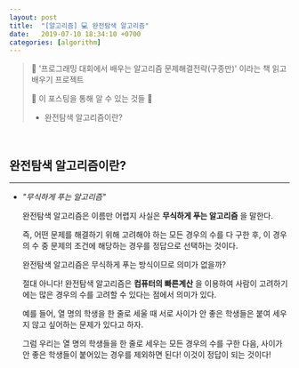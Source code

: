 ```yaml
---
layout: post
title:  "[알고리즘] 💻 완전탐색 알고리즘"
date:   2019-07-10 18:34:10 +0700
categories: [algorithm]
---
```


> 🐋 '프로그래밍 대회에서 배우는 알고리즘 문제해결전략(구종만)' 이라는 책 읽고 배우기 프로젝트
>
>  🙋 이 포스팅을 통해 알 수 있는 것들 🙋 
>
> - 완전탐색 알고리즘이란?
> 

<br>

## 완전탐색 알고리즘이란?
---

- _"무식하게 푸는 알고리즘"_

    완전탐색 알고리즘은 이름만 어렵지 사실은 __무식하게 푸는 알고리즘__ 을 말한다.

    즉, 어떤 문제를 해결하기 위해 고려해야 하는 모든 경우의 수를 다 구한 후, 이 경우의 수 중 문제의 조건에 해당하는 경우를 정답으로 선택하는 것이다.

    완전탐색 알고리즘은 무식하게 푸는 방식이므로 의미가 없을까? 

    절대 아니다! 완전탐색 알고리즘은 __컴퓨터의 빠른계산__ 을 이용하여 사람이 고려하기에는 많은 경우의 수를 고려할 수 있다는 점에서 의미가 있다.

    예를 들어, 열 명의 학생을 한 줄로 세울 때 서로 사이가 안 좋은 학생들은 붙여 세우지 않고 싶어하는 문제가 있다고 하자.

    그럼 우리는 열 명의 학생들을 한 줄로 세우는 모든 경우의 수를 구한 다음, 사이가 안 좋은 학생들이 붙어있는 경우를 제외하면 된다! 이것이 정답이 되는 것이다!
